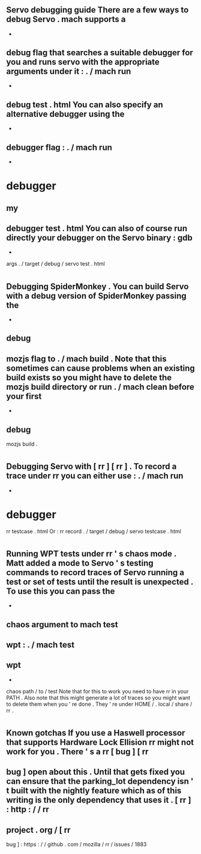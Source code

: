 #
Servo
debugging
guide
There
are
a
few
ways
to
debug
Servo
.
mach
supports
a
-
-
debug
flag
that
searches
a
suitable
debugger
for
you
and
runs
servo
with
the
appropriate
arguments
under
it
:
.
/
mach
run
-
-
debug
test
.
html
You
can
also
specify
an
alternative
debugger
using
the
-
-
debugger
flag
:
.
/
mach
run
-
-
debugger
=
my
-
debugger
test
.
html
You
can
also
of
course
run
directly
your
debugger
on
the
Servo
binary
:
gdb
-
-
args
.
/
target
/
debug
/
servo
test
.
html
#
#
Debugging
SpiderMonkey
.
You
can
build
Servo
with
a
debug
version
of
SpiderMonkey
passing
the
-
-
debug
-
mozjs
flag
to
.
/
mach
build
.
Note
that
this
sometimes
can
cause
problems
when
an
existing
build
exists
so
you
might
have
to
delete
the
mozjs
build
directory
or
run
.
/
mach
clean
before
your
first
-
-
debug
-
mozjs
build
.
#
#
Debugging
Servo
with
[
rr
]
[
rr
]
.
To
record
a
trace
under
rr
you
can
either
use
:
.
/
mach
run
-
-
debugger
=
rr
testcase
.
html
Or
:
rr
record
.
/
target
/
debug
/
servo
testcase
.
html
#
#
#
Running
WPT
tests
under
rr
'
s
chaos
mode
.
Matt
added
a
mode
to
Servo
'
s
testing
commands
to
record
traces
of
Servo
running
a
test
or
set
of
tests
until
the
result
is
unexpected
.
To
use
this
you
can
pass
the
-
-
chaos
argument
to
mach
test
-
wpt
:
.
/
mach
test
-
wpt
-
-
chaos
path
/
to
/
test
Note
that
for
this
to
work
you
need
to
have
rr
in
your
PATH
.
Also
note
that
this
might
generate
a
lot
of
traces
so
you
might
want
to
delete
them
when
you
'
re
done
.
They
'
re
under
HOME
/
.
local
/
share
/
rr
.
#
#
#
Known
gotchas
If
you
use
a
Haswell
processor
that
supports
Hardware
Lock
Ellision
rr
might
not
work
for
you
.
There
'
s
a
rr
[
bug
]
[
rr
-
bug
]
open
about
this
.
Until
that
gets
fixed
you
can
ensure
that
the
parking_lot
dependency
isn
'
t
built
with
the
nightly
feature
which
as
of
this
writing
is
the
only
dependency
that
uses
it
.
[
rr
]
:
http
:
/
/
rr
-
project
.
org
/
[
rr
-
bug
]
:
https
:
/
/
github
.
com
/
mozilla
/
rr
/
issues
/
1883
